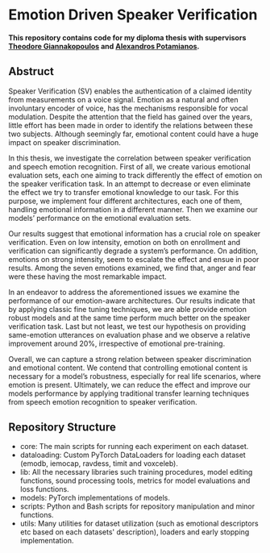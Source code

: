 # Emotion Driven Speaker Verification



#### This repository contains code for my diploma thesis with supervisors [Theodore Giannakopoulos](mailto://tyiannak@gmail.com) and [Alexandros Potamianos](mailto:potam@central.ntua.gr).

## Abstruct
Speaker Verification (SV) enables the authentication of a claimed identity from measurements on a voice signal. Emotion as a natural and often involuntary encoder of voice, has the mechanisms responsible for vocal modulation. Despite the attention that the field
has gained over the years, little effort has been made in order to identify the relations between these two subjects. Αlthough seemingly far, emotional content could have a huge impact on speaker discrimination.

In this thesis, we investigate the correlation between speaker verification and speech emotion recognition. First of all, we create various emotional evaluation sets, each one aiming to track differently the effect of emotion on the speaker verification task. In an
attempt to decrease or even eliminate the effect we try to transfer emotional knowledge to our task. For this purpose, we implement four different architectures, each one of them, handling emotional information in a different manner. Then we examine our models’ performance on the emotional evaluation sets.

Our results suggest that emotional information has a crucial role on speaker verification. Even on low intensity, emotion on both on enrollment and verification can significantly degrade a system’s performance. On addition, emotions on strong intensity, seem to escalate the effect and ensue in poor results. Among the seven emotions examined, we find that, anger and fear were these having the most remarkable impact.

In an endeavor to address the aforementioned issues we examine the performance of our emotion-aware architectures. Our results indicate that by applying classic fine tuning techniques, we are able provide emotion robust models and at the same time perform much
better on the speaker verification task. Last but not least, we test our hypothesis on providing same-emotion utterances on evaluation phase and we observe a relative improvement around 20%, irrespective of emotional pre-training.

Overall, we can capture a strong relation between speaker discrimination and emotional content. We contend that controlling emotional content is necessary for a model’s
robustness, especially for real life scenarios, where emotion is present. Ultimately, we can
reduce the effect and improve our models performance by applying traditional transfer
learning techniques from speech emotion recognition to speaker verification.

## Repository Structure
- core:
The main scripts for running each experiment on each dataset.
- dataloading:
Custom PyTorch DataLoaders for loading each dataset (emodb, iemocap, ravdess, timit and voxceleb).
- lib:
All the necessary libraries such training procedures, model editing functions, sound processing tools, metrics for model evaluations and loss functions.
- models:
PyTorch implementations of models.
- scripts: Python and Bash scripts for repository manipulation and minor functions.
- utils: Many utilities for dataset utilization (such as emotional descriptors etc based on each datasets' description), loaders and early stopping implementation.